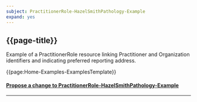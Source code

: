 ```yaml
---
subject: PractitionerRole-HazelSmithPathology-Example
expand: yes
---
```



## {{page-title}}

Example of a PractitionerRole resource linking Practitioner and Organization identifiers and indicating preferred reporting address.

{{page:Home-Examples-ExamplesTemplate}}


<div id="Feedback" class="tabcontent">
<h4><a href='https://simplifier.net/NHS-Digital-FHIR-Genomics-Implementation-Guide/PractitionerRole-HazelSmithPathology-Example/~issues?level=File' target="_blank">Propose a change to PractitionerRole-HazelSmithPathology-Example</a></h4>
</div>

---